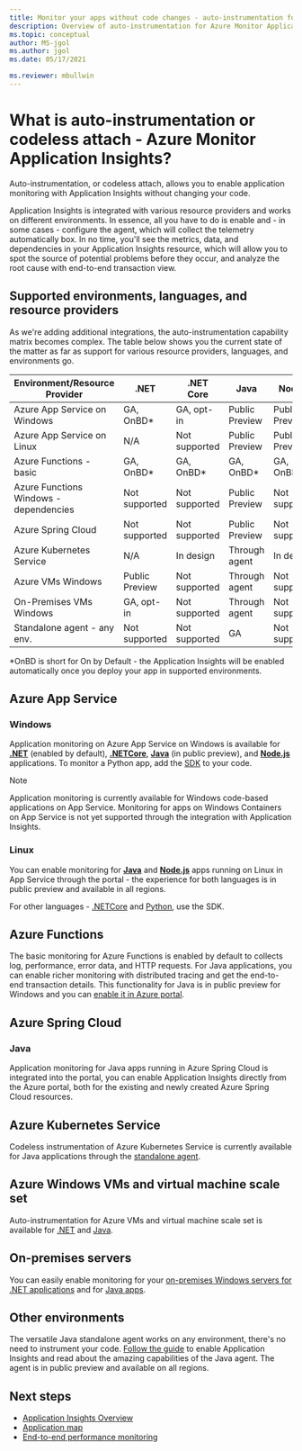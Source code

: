 ```yaml
---
title: Monitor your apps without code changes - auto-instrumentation for Azure Monitor Application Insights | Microsoft Docs
description: Overview of auto-instrumentation for Azure Monitor Application Insights - codeless application performance management
ms.topic: conceptual
author: MS-jgol
ms.author: jgol
ms.date: 05/17/2021

ms.reviewer: mbullwin
---
```


# What is auto-instrumentation or codeless attach - Azure Monitor Application Insights?

Auto-instrumentation, or codeless attach, allows you to enable application monitoring with Application Insights without changing your code.  

Application Insights is integrated with various resource providers and works on different environments. In essence, all you have to do is enable and - in some cases - configure the agent, which will collect the telemetry automatically box. In no time, you'll see the metrics, data, and dependencies in your Application Insights resource, which will allow you to spot the source of potential problems before they occur, and analyze the root cause with end-to-end transaction view.

## Supported environments, languages, and resource providers

As we're adding additional integrations, the auto-instrumentation capability matrix becomes complex. The table below shows you the current state of the matter as far as support for various resource providers, languages, and environments go.

|Environment/Resource Provider          | .NET            | .NET Core       | Java            | Node.js         | Python          |
|---------------------------------------|-----------------|-----------------|-----------------|-----------------|-----------------|
|Azure App Service on Windows           | GA, OnBD*       | GA, opt-in      | Public Preview  | Public Preview  | Not supported   |
|Azure App Service on Linux             | N/A             | Not supported   | Public Preview  | Public Preview  | Not supported   |
|Azure Functions - basic                | GA, OnBD*       | GA, OnBD*       | GA, OnBD*       | GA, OnBD*       | GA, OnBD*       |
|Azure Functions Windows - dependencies | Not supported   | Not supported   | Public Preview  | Not supported   | Not supported   |
|Azure Spring Cloud                     | Not supported   | Not supported   | Public Preview  | Not supported   | Not supported   |
|Azure Kubernetes Service               | N/A             | In design       | Through agent   | In design       | Not supported   |
|Azure VMs Windows                      | Public Preview  | Not supported   | Through agent | Not supported   | Not supported   |
|On-Premises VMs Windows                | GA, opt-in      | Not supported   | Through agent   | Not supported   | Not supported   |
|Standalone agent - any env.            | Not supported   | Not supported   | GA              | Not supported   | Not supported   |

*OnBD is short for On by Default - the Application Insights will be enabled automatically once you deploy your app in supported environments. 

## Azure App Service

### Windows

Application monitoring on Azure App Service on Windows is available for **[.NET](./azure-web-apps.md?tabs=net)** (enabled by default), **[.NETCore](./azure-web-apps.md?tabs=netcore)**, **[Java](./azure-web-apps.md?tabs=java)** (in public preview), and **[Node.js](./azure-web-apps.md?tabs=nodejs)** applications. To monitor a Python app, add the [SDK](./opencensus-python.md) to your code.

> [!NOTE]
> Application monitoring is currently available for Windows code-based applications on App Service. Monitoring for apps on Windows Containers on App Service is not yet supported through the integration with Application Insights.

### Linux
You can enable monitoring for **[Java](./azure-web-apps.md?tabs=java)** and **[Node.js](./azure-web-apps.md?tabs=nodejs)** apps running on Linux in App Service through the portal - the experience for both languages is in public preview and available in all regions. 

For other languages - [.NETCore](./asp-net-core.md) and [Python](./opencensus-python.md), use the SDK.

## Azure Functions

The basic monitoring for Azure Functions is enabled by default to collects log, performance, error data, and HTTP requests. For Java applications, you can enable richer monitoring with distributed tracing and get the end-to-end transaction details. This functionality for Java is in public preview for Windows and you can [enable it in Azure portal](./monitor-functions.md).

## Azure Spring Cloud

### Java 
Application monitoring for Java apps running in Azure Spring Cloud is integrated into the portal, you can enable Application Insights directly from the Azure portal, both for the existing and newly created Azure Spring Cloud resources.  

## Azure Kubernetes Service

Codeless instrumentation of Azure Kubernetes Service is currently available for Java applications through the [standalone agent](./java-in-process-agent.md). 

## Azure Windows VMs and virtual machine scale set

Auto-instrumentation for Azure VMs and virtual machine scale set is available for [.NET](./azure-vm-vmss-apps.md) and [Java](./java-in-process-agent.md).  

## On-premises servers
You can easily enable monitoring for your [on-premises Windows servers for .NET applications](./status-monitor-v2-overview.md) and for [Java apps](./java-in-process-agent.md).

## Other environments
The versatile Java standalone agent works on any environment, there's no need to instrument your code. [Follow the guide](./java-in-process-agent.md) to enable Application Insights and read about the amazing capabilities of the Java agent. The agent is in public preview and available on all regions. 

## Next steps

* [Application Insights Overview](./app-insights-overview.md)
* [Application map](./app-map.md)
* [End-to-end performance monitoring](../app/tutorial-performance.md)
